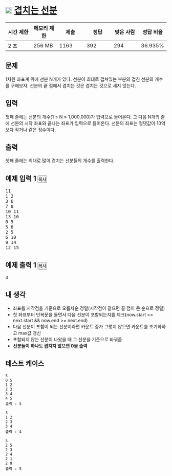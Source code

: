 # <img src="https://d2gd6pc034wcta.cloudfront.net/tier/13.svg" class="solvedac-tier" style="user-select: auto;" width="20px"> [겹치는 선분](https://www.acmicpc.net/problem/1689)

<div class="col-md-12" style="user-select: auto;">
			<div class="table-responsive" style="user-select: auto;">
				<table class="table" id="problem-info" style="user-select: auto;">
				<thead style="user-select: auto;">
				<tr style="user-select: auto;">
									<th style="width: 16%; user-select: auto;">시간 제한</th>
					<th style="width: 16%; user-select: auto;">메모리 제한</th>
					<th style="width: 17%; user-select: auto;">제출</th>
					<th style="width: 17%; user-select: auto;">정답</th>
					<th style="width: 17%; user-select: auto;">맞은 사람</th>
					<th style="width: 17%; user-select: auto;">정답 비율</th>
								</tr>
				</thead>
				<tbody style="user-select: auto;">
				<tr style="user-select: auto;">
				<td style="user-select: auto;">2 초</td>
				<td style="user-select: auto;">256 MB</td>
									<td style="user-select: auto;">1163</td>
					<td style="user-select: auto;">392</td>
					<td style="user-select: auto;">294</td>
					<td style="user-select: auto;">36.935%</td>
								</tr>
				</tbody>
				</table>
			</div>
		</div>

## 문제
1차원 좌표계 위에 선분 N개가 있다. 선분이 최대로 겹쳐있는 부분의 겹친 선분의 개수를 구해보자. 선분의 끝 점에서 겹치는 것은 겹치는 것으로 세지 않는다.

## 입력
첫째 줄에는 선분의 개수(1 ≤ N ≤ 1,000,000)가 입력으로 들어온다. 그 다음 N개의 줄에 선분의 시작 좌표와 끝나는 좌표가 입력으로 들어온다. 선분의 좌표는 절댓값이 10억보다 작거나 같은 정수이다.

## 출력
첫째 줄에는 최대로 많이 겹치는 선분들의 개수를 출력한다.

<div class="col-md-12" style="user-select: auto;">
				<div class="row" style="user-select: auto;">
					<div class="col-md-6" style="user-select: auto;">
						<section id="sampleinput1" style="user-select: auto;">
						<div class="headline" style="user-select: auto;">
						<h2 style="user-select: auto;">예제 입력 1
							<button type="button" class="btn btn-link copy-button" style="padding: 0px; user-select: auto;" data-clipboard-target="#sample-input-1">복사</button>
						</h2>
						</div>
						<pre class="sampledata" id="sample-input-1" style="user-select: auto;">11
1 2
3 6
7 8
10 11
13 16
0 5
5 6
2 5
6 10
9 14
12 15
</pre>
						</section>
					</div>
					<div class="col-md-6" style="user-select: auto;">
						<section id="sampleoutput1" style="user-select: auto;">
						<div class="headline" style="user-select: auto;">
						<h2 style="user-select: auto;">예제 출력 1
							<button type="button" class="btn btn-link copy-button" style="padding: 0px; user-select: auto;" data-clipboard-target="#sample-output-1">복사</button>
						</h2>
						</div>
						<pre class="sampledata" id="sample-output-1" style="user-select: auto;">3
</pre>
						</section>
					</div>
									</div>
</div>

## 내 생각
 - 좌표를 시작점을 기준으로 오름차순 정렬(시작점이 같으면 끝 점이 큰 순으로 정렬)
 - 첫 좌표부터 반복문을 돌면서 다음 선분이 포함되는지를 체크(now.start <= next.start && now.end >= next.end)
 - 다음 선분이 포함이 되는 선분이라면 카운트 증가 그렇지 않으면 카운트를 초기화하고 max값 갱신
 - 포함되지 않는 선분이 나왔을 때 그 선분을 기준으로 바꿔줌
 - **선분들이 하나도 겹치지 않으면 0을 출력**
 
## 테스트 케이스
```
5
0 5
1 2
2 3
3 4
4 5
출력 : 5
```

```
3
1 2
2 3
3 4
출력 : 4
```

```
5
2 5
2 3
2 4
2 1
2 9
출력 : 5
```
